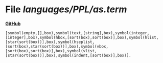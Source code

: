 # File _languages/PPL/as.term_
**[GitHub](https://github.com/softlang/yas/blob/master/languages/PPL/as.term)**
```
[symbol(empty,[],box),symbol(text,[string],box),symbol(integer,[integer],box),symbol(hbox,[sort(box),sort(box)],box),symbol(hlist,[star(sort(box))],box),symbol(hseplist,[sort(box),star(sort(box))],box),symbol(vbox,[sort(box),sort(box)],box),symbol(vlist,[star(sort(box))],box),symbol(indent,[sort(box)],box)].
```
